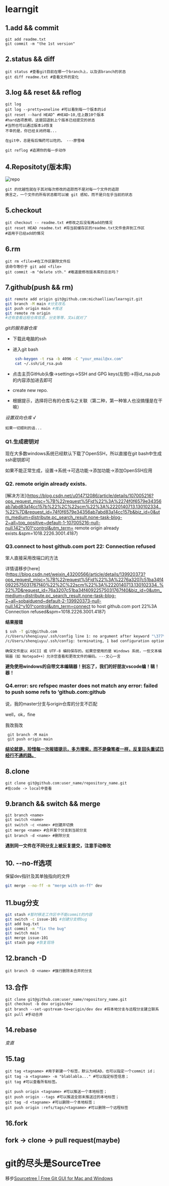 # learngit

## 1.add && commit

```shell
git add readme.txt
git commit -m "the 1st version"
```

## 2.status && diff

```shell
git status #查看git目前在哪一个branch上，以及该branch的状态
git diff readme.txt #查看文件的变化
```

## 3.log && reset && reflog

```shell
git log
git log --pretty=oneline #可以看到每一个版本的id
git reset --hard HEAD^ #HEAD~10,往上数10个版本
#hard选项表明，这是回退到上个版本已经提交的状态
#当然也可以通过版本id恢复
不幸的是，你已经关闭终端...

```

```
在git中，总是有后悔药可以吃的。 ---廖雪峰
```

```shell
git reflog #追溯你的每一步动作
```

## 4.Repositoty(版本库)

![repo](D:\repo.png)

```shell
git 的优越性就在于其对每次修改的追踪而不是对每一个文件的追踪
换言之，一个文件的所有状态都可以被 git 感知，而不是只在乎当前的状态
```

## 5.checkout

```shell
git checkout -- readme.txt #修改之后没有再add的情况
git reset HEAD readme.txt #将当前缓存区的readme.txt文件舍弃到工作区
#适用于已经add的情况
```

## 6.rm

```shell
git rm <file>#在工作区删除文件后 
该命令等价于 git add <file>
git commit -m "delete sth." #难道是修改版本库的日志吗？
```

## 7.github(push && rm)

```bash
git remote add origin git@github.com:michaelliao/learngit.git
git branch -M main #分支改名
git push origin main #推送
git remote rm origin
#还有查看远程仓库信息，分支等等，文ai就对了
```



_git的服务器仓库_

* 下载此电脑的ssh
* 进入git bash

  ```bash
   ssh-keygen -t rsa -b 4096 -C "your_email@xx.com"
   cat ~/.ssh/id_rsa.pub
  ```
* 点击主页GitHub头像->settings->SSH and GPG keys(左侧)->将id_rsa.pub的内容添加进去即可
* create new repo.
* 根据提示，选择将已有的仓库与之关联（第二种，第一种笨人也没搞懂是在干嘛）

_设置双向仓库  √_

```
如果一切顺利的话...
```



### Q1.生成密钥对

现在大多数windows系统已经默认下载了OpenSSH，所以直接在git bash中生成ssh密钥即可

如果不能正常生成，设置->系统->可选功能->添加功能->添加OpenSSH应用

### Q2. remote origin already exists.

[解决方法](https://blog.csdn.net/u014712086/article/details/107005216?ops_request_misc=%7B%22request%5Fid%22%3A%2274f0f6579e34356ab7abd83a14cc157b%22%2C%22scm%22%3A%2220140713.130102334..%22%7D&request_id=74f0f6579e34356ab7abd83a14cc157b&biz_id=0&utm_medium=distribute.pc_search_result.none-task-blog-2~all~top_positive~default-1-107005216-null-null.142^v101^control&utm_term= remote origin already exists.&spm=1018.2226.3001.4187)

### Q3.connect to host github.com port 22: Connection refused

笨人直接采用改端口的方法

详情请移步[here](https://blog.csdn.net/weixin_43200566/article/details/139920373?ops_request_misc=%7B%22request%5Fid%22%3A%2276a3207c51ba34f40922575031767f40%22%2C%22scm%22%3A%2220140713.130102334..%22%7D&request_id=76a3207c51ba34f40922575031767f40&biz_id=0&utm_medium=distribute.pc_search_result.none-task-blog-2~all~sobaiduend~default-2-139920373-null-null.142^v101^control&utm_term=connect to host github.com port 22%3A Connection refused&spm=1018.2226.3001.4187)

**结果报错**

```bash
$ ssh -T git@github.com
/c/Users/shenqiuyu/.ssh/config line 1: no argument after keyword "\377\376h"
/c/Users/shenqiuyu/.ssh/config: terminating, 1 bad configuration options
```

```
确保文件是以 ASCII 或 UTF-8 编码保存的。如果您使用的是 Windows 系统，一些文本编辑器（如 Notepad++）允许您查看和更改文件的编码。---文心一言
```

**避免使用windows的自带文本编辑器！别忘了，我们的好朋友vscode编！辑！器！**

### Q4.error: src refspec master does not match any error: failed to push some refs to ‘github.com:github

说，我的master分支与origin仓库的分支不匹配

well，ok，fine

我改我改

```shell
 git branch -M main
 git push origin main
```



**<u>结论就是，珍惜每一次报错提示，多方搜索，而不是像笔者一样，反复回头重试已经行不通的路。</u>**



## 8.clone

```shell
git clone git@github.com:user_name/repository_name.git
#在code -> local中查看
```

## 9.branch && switch && merge 

```shell
git branch <name>
git switch <name>
git switch -c <name> #创建并切换
git merge <name> #合并某个分支到当前分支
git branch -d <name> #删除分支
```

**遇到同一文件在不同分支上被反复提交，注意手动修改**

## 10. --no-ff选项

保留dev指针及其单独指向的文件

```bash
git merge --no-ff -m "merge with on-ff" dev
```



## 11.bug分支

```bash
git stash #暂时移走工作区中不能commit的内容
git switch -c issue-101 #创建分支修bug
git add bug.txt
git commit -m "fix the bug"
git switch main
git merge issue-101
git stash pop #恢复现场
```



## 12.branch -D

```shell
git branch -D <name> #强行删除未合并的分支
```

## 13.合作

```shell
git clone git@github.com:user_name/repository_name.git
git checkout -b dev origin/dev
git branch --set-upstream-to=origin/dev dev #将本地分支与远程分支建立联系
git pull #手动合并
```



## 14.rebase

_变直_

## 15.tag

```shell
git tag <tagname> #用于新建一个标签，默认为HEAD，也可以指定一个commit id；
git tag -a <tagname> -m "blablabla..." #可以指定标签信息；
git tag #可以查看所有标签。

```



```shell
git push origin <tagname> #可以推送一个本地标签；
git push origin --tags #可以推送全部未推送过的本地标签；
git tag -d <tagname> #可以删除一个本地标签；
git push origin :refs/tags/<tagname> #可以删除一个远程标签
```





## 16.fork

## fork -> clone -> pull request(maybe) 

# git的尽头是SourceTree

移步[Sourcetree | Free Git GUI for Mac and Windows](https://www.sourcetreeapp.com/)



